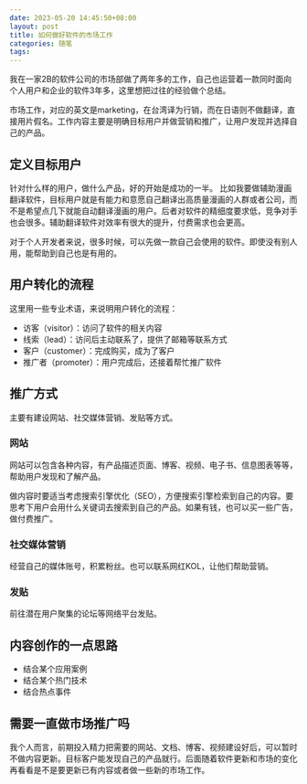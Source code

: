 ```yaml
---
date: 2023-05-20 14:45:50+08:00
layout: post
title: 如何做好软件的市场工作
categories: 随笔
tags: 
---
```


我在一家2B的软件公司的市场部做了两年多的工作，自己也运营着一款同时面向个人用户和企业的软件3年多，这里想把过往的经验做个总结。

市场工作，对应的英文是marketing，在台湾译为行销，而在日语则不做翻译，直接用片假名。工作内容主要是明确目标用户并做营销和推广，让用户发现并选择自己的产品。

## 定义目标用户

针对什么样的用户，做什么产品，好的开始是成功的一半。
比如我要做辅助漫画翻译软件，目标用户就是有能力和意愿自己翻译出高质量漫画的人群或者公司，而不是希望点几下就能自动翻译漫画的用户。后者对软件的精细度要求低，竞争对手也会很多。辅助翻译软件对效率有很大的提升，付费需求也会更高。

对于个人开发者来说，很多时候，可以先做一款自己会使用的软件。即使没有别人用，能帮助到自己也是有用的。

## 用户转化的流程

这里用一些专业术语，来说明用户转化的流程：

* 访客（visitor）：访问了软件的相关内容
* 线索（lead）：访问后主动联系了，提供了邮箱等联系方式
* 客户（customer）：完成购买，成为了客户
* 推广者（promoter）：用户完成后，还接着帮忙推广软件

## 推广方式

主要有建设网站、社交媒体营销、发贴等方式。

### 网站

网站可以包含各种内容，有产品描述页面、博客、视频、电子书、信息图表等等，帮助用户发现和了解产品。

做内容时要适当考虑搜索引擎优化（SEO），方便搜索引擎检索到自己的内容。要思考下用户会用什么关键词去搜索到自己的产品。如果有钱，也可以买一些广告，做付费推广。

### 社交媒体营销

经营自己的媒体账号，积累粉丝。也可以联系网红KOL，让他们帮助营销。

### 发贴

前往潜在用户聚集的论坛等网络平台发贴。

## 内容创作的一点思路

* 结合某个应用案例
* 结合某个热门技术
* 结合热点事件

## 需要一直做市场推广吗

我个人而言，前期投入精力把需要的网站、文档、博客、视频建设好后，可以暂时不做内容更新。目标客户能发现自己的产品就行。后面随着软件更新和市场的变化再看看是不是要更新已有内容或者做一些新的市场工作。






